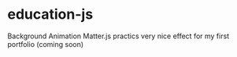 # education-js
Background Animation Matter.js practics
very nice effect for my first portfolio (coming soon)
